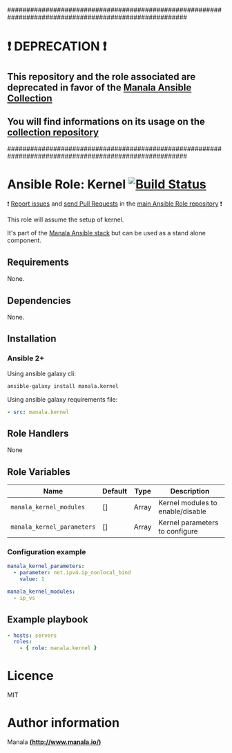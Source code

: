 #######################################################################################################

# :exclamation: DEPRECATION :exclamation:

## This repository and the role associated are deprecated in favor of the [Manala Ansible Collection](https://galaxy.ansible.com/manala/roles)

## You will find informations on its usage on the [collection repository](https://github.com/manala/ansible-roles)

#######################################################################################################

# Ansible Role: Kernel [![Build Status](https://travis-ci.org/manala/ansible-role-kernel.svg?branch=master)](https://travis-ci.org/manala/ansible-role-kernel)

:exclamation: [Report issues](https://github.com/manala/ansible-roles/issues) and [send Pull Requests](https://github.com/manala/ansible-roles/pulls) in the [main Ansible Role repository](https://github.com/manala/ansible-roles) :exclamation:

This role will assume the setup of kernel.

It's part of the [Manala Ansible stack](http://www.manala.io) but can be used as a stand alone component.

## Requirements

None.

## Dependencies

None.

## Installation

### Ansible 2+

Using ansible galaxy cli:

```bash
ansible-galaxy install manala.kernel
```

Using ansible galaxy requirements file:

```yaml
- src: manala.kernel
```

## Role Handlers

None

## Role Variables

| Name                       | Default | Type  | Description                              |
| -------------------------- | ------- | ----- | ---------------------------------------- |
| `manala_kernel_modules`    | []      | Array | Kernel modules to enable/disable         |
| `manala_kernel_parameters` | []      | Array | Kernel parameters to configure           |

### Configuration example

```yaml
manala_kernel_parameters:
  - parameter: net.ipv4.ip_nonlocal_bind
    value: 1

manala_kernel_modules:
  - ip_vs
```

## Example playbook

```yaml
- hosts: servers
  roles:
    - { role: manala.kernel }
```

# Licence

MIT

# Author information

Manala [**(http://www.manala.io/)**](http://www.manala.io)
